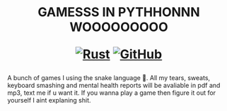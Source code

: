 <h1 align="center">
  
  
  GAMESSS IN PYTHHONNN WOOOOOOOOO

<a href="https://www.rust-lang.org/"><img alt="Rust" src="https://img.shields.io/badge/-Python-d4c82a?style=flat-square&logo=python&logoColor=black%22"></a> 
    <a href="https://github.com/humblepengi/python-games/blob/main/LICENSE">
        <img alt="GitHub" src="https://img.shields.io/github/license/humblepengi/python-games?color=red">
    </a>

</h1>

A bunch of games I using the snake language 🐍. All my tears, sweats, keyboard smashing and mental health reports will be avaliable in pdf and mp3, text me if u want it. If you wanna play a game then figure it out for yourself I aint explaning shit. 
